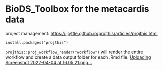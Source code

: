 # BioDS_Toolbox for the metacardis data

project management: https://ijlyttle.github.io/projthis/articles/projthis.html

`install.packages("projthis")`

`projthis::proj_workflow_render("workflow")` will render the entire workflow and create a data output folder for each .Rmd file.
[Uploading Screenshot 2022-04-04 at 16.05.21.png…]()

